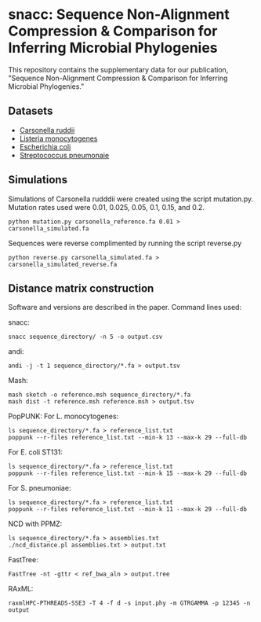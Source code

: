 # snacc: Sequence Non-Alignment Compression & Comparison for Inferring Microbial Phylogenies

This repository contains the supplementary data for our publication, "Sequence Non-Alignment Compression & Comparison for Inferring Microbial Phylogenies."

Datasets
-----------

* [Carsonella ruddii](http://www.ncbi.nlm.nih.gov/nuccore/CP019943)
* [Listeria monocytogenes](https://figshare.com/articles/_/5483461)
* [Escherichia coli](http://guanine.evolbio.mpg.de/andi/st131_extra.tgz)
* [Streptococcus pneumonaie](https://datadryad.org//resource/doi:10.5061/dryad.t55gq)

Simulations
------------

Simulations of Carsonella rudddii were created using the script mutation.py. Mutation rates used were 0.01, 0.025, 0.05, 0.1, 0.15, and 0.2. 

```
python mutation.py carsonella_reference.fa 0.01 > carsonella_simulated.fa
```

Sequences were reverse complimented by running the script reverse.py

```
python reverse.py carsonella_simulated.fa > carsonella_simulated_reverse.fa
```

Distance matrix construction
------------

Software and versions are described in the paper. Command lines used:

snacc:
```
snacc sequence_directory/ -n 5 -o output.csv
```

andi:
```
andi -j -t 1 sequence_directory/*.fa > output.tsv
```

Mash:
```
mash sketch -o reference.msh sequence_directory/*.fa
mash dist -t reference.msh reference.msh > output.tsv
```

PopPUNK:
For L. monocytogenes:
```
ls sequence_directory/*.fa > reference_list.txt
poppunk --r-files reference_list.txt --min-k 13 --max-k 29 --full-db
```

For E. coli ST131:
```
ls sequence_directory/*.fa > reference_list.txt
poppunk --r-files reference_list.txt --min-k 15 --max-k 29 --full-db
```

For S. pneumoniae:
```
ls sequence_directory/*.fa > reference_list.txt
poppunk --r-files reference_list.txt --min-k 11 --max-k 29 --full-db
```

NCD with PPMZ:
```
ls sequence_directory/*.fa > assemblies.txt
./ncd_distance.pl assemblies.txt > output.txt
```

FastTree:
```
FastTree -nt -gttr < ref_bwa_aln > output.tree
```

RAxML:
```
raxmlHPC-PTHREADS-SSE3 -T 4 -f d -s input.phy -m GTRGAMMA -p 12345 -n output
```




